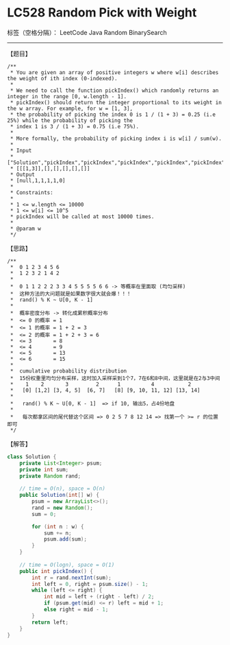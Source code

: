 # LC528 Random Pick with Weight

标签（空格分隔）： LeetCode Java Random BinarySearch

---

【题目】

    /**
     * You are given an array of positive integers w where w[i] describes the weight of ith index (0-indexed).
     *
     * We need to call the function pickIndex() which randomly returns an integer in the range [0, w.length - 1].
     * pickIndex() should return the integer proportional to its weight in the w array. For example, for w = [1, 3],
     * the probability of picking the index 0 is 1 / (1 + 3) = 0.25 (i.e 25%) while the probability of picking the
     * index 1 is 3 / (1 + 3) = 0.75 (i.e 75%).
     *
     * More formally, the probability of picking index i is w[i] / sum(w).
     *
     * Input
     * ["Solution","pickIndex","pickIndex","pickIndex","pickIndex","pickIndex"]
     * [[[1,3]],[],[],[],[],[]]
     * Output
     * [null,1,1,1,1,0]
     *
     * Constraints:
     *
     * 1 <= w.length <= 10000
     * 1 <= w[i] <= 10^5
     * pickIndex will be called at most 10000 times.
     *
     * @param w
     */

【思路】

```
/**
 *  0 1 2 3 4 5 6
 *  1 2 3 2 1 4 2
 *
 *  0 1 1 2 2 2 3 3 4 5 5 5 5 6 6 -> 等概率在里面取 (均匀采样)
 *  这种方法的大问题就是如果数字很大就会爆！！！
 *  rand() % K ~ U[0, K - 1]
 *
 *  概率密度分布 -> 转化成累积概率分布
 *  <= 0 的概率 = 1
 *  <= 1 的概率 = 1 + 2 = 3
 *  <= 2 的概率 = 1 + 2 + 3 = 6
 *  <= 3       = 8
 *  <= 4       = 9
 *  <= 5       = 13
 *  <= 6       = 15
 *
 *  cumulative probability distribution
 *  15份权重里均匀分布采样，这时加入采样采到1个7，7在6和8中间，这里就是在2与3中间
 *    1    2       3         2      1          4           2
 *   [0] [1,2] [3, 4, 5]  [6, 7]   [8] [9, 10, 11, 12] [13, 14]
 *
 *   rand() % K ~ U[0, K - 1]  => if 10, 输出5，占4份地盘
 *
 *   每次都拿区间的尾代替这个区间 => 0 2 5 7 8 12 14 => 找第一个 >= r 的位置即可
 */
```

【解答】

```java     
class Solution {
    private List<Integer> psum;
    private int sum;
    private Random rand;
    
    // time = O(n), space = O(n)
    public Solution(int[] w) {
        psum = new ArrayList<>();
        rand = new Random();
        sum = 0;

        for (int n : w) {
            sum += n;
            psum.add(sum);
        }
    }
    
    // time = O(logn), space = O(1)
    public int pickIndex() {
        int r = rand.nextInt(sum);
        int left = 0, right = psum.size() - 1;
        while (left <= right) {
            int mid = left + (right - left) / 2;
            if (psum.get(mid) <= r) left = mid + 1;
            else right = mid - 1;
        }
        return left;
    }
}
```
